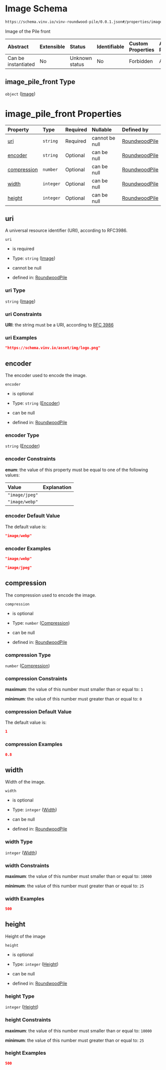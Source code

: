 # Image Schema

```txt
https://schema.vinv.io/vinv-roundwood-pile/0.0.1.json#/properties/image_pile_front
```

Image of the Pile front

| Abstract            | Extensible | Status         | Identifiable | Custom Properties | Additional Properties | Access Restrictions | Defined In                                                                                                              |
| :------------------ | :--------- | :------------- | :----------- | :---------------- | :-------------------- | :------------------ | :---------------------------------------------------------------------------------------------------------------------- |
| Can be instantiated | No         | Unknown status | No           | Forbidden         | Allowed               | none                | [dereferenced.doc.json\*](../../../../../vinv-schemas/vinv-tree/out/0.0.1/dereferenced.doc.json "open original schema") |

## image\_pile\_front Type

`object` ([Image](dereferenced-properties-image.md))

# image\_pile\_front Properties

| Property                    | Type      | Required | Nullable       | Defined by                                                                                                                                                                           |
| :-------------------------- | :-------- | :------- | :------------- | :----------------------------------------------------------------------------------------------------------------------------------------------------------------------------------- |
| [uri](#uri)                 | `string`  | Required | cannot be null | [RoundwoodPile](dereferenced-properties-image-properties-image.md "https://schema.vinv.io/vinv-roundwood-pile/0.0.1.json#/properties/image_pile_front/properties/uri")               |
| [encoder](#encoder)         | `string`  | Optional | can be null    | [RoundwoodPile](dereferenced-properties-image-properties-encoder.md "https://schema.vinv.io/vinv-roundwood-pile/0.0.1.json#/properties/image_pile_front/properties/encoder")         |
| [compression](#compression) | `number`  | Optional | can be null    | [RoundwoodPile](dereferenced-properties-image-properties-compression.md "https://schema.vinv.io/vinv-roundwood-pile/0.0.1.json#/properties/image_pile_front/properties/compression") |
| [width](#width)             | `integer` | Optional | can be null    | [RoundwoodPile](dereferenced-properties-image-properties-width.md "https://schema.vinv.io/vinv-roundwood-pile/0.0.1.json#/properties/image_pile_front/properties/width")             |
| [height](#height)           | `integer` | Optional | can be null    | [RoundwoodPile](dereferenced-properties-image-properties-height.md "https://schema.vinv.io/vinv-roundwood-pile/0.0.1.json#/properties/image_pile_front/properties/height")           |

## uri

A universal resource identifier (URI), according to RFC3986.

`uri`

*   is required

*   Type: `string` ([Image](dereferenced-properties-image-properties-image.md))

*   cannot be null

*   defined in: [RoundwoodPile](dereferenced-properties-image-properties-image.md "https://schema.vinv.io/vinv-roundwood-pile/0.0.1.json#/properties/image_pile_front/properties/uri")

### uri Type

`string` ([Image](dereferenced-properties-image-properties-image.md))

### uri Constraints

**URI**: the string must be a URI, according to [RFC 3986](https://tools.ietf.org/html/rfc3986 "check the specification")

### uri Examples

```json
"https://schema.vinv.io/asset/img/logo.png"
```

## encoder

The encoder used to encode the image.

`encoder`

*   is optional

*   Type: `string` ([Encoder](dereferenced-properties-image-properties-encoder.md))

*   can be null

*   defined in: [RoundwoodPile](dereferenced-properties-image-properties-encoder.md "https://schema.vinv.io/vinv-roundwood-pile/0.0.1.json#/properties/image_pile_front/properties/encoder")

### encoder Type

`string` ([Encoder](dereferenced-properties-image-properties-encoder.md))

### encoder Constraints

**enum**: the value of this property must be equal to one of the following values:

| Value          | Explanation |
| :------------- | :---------- |
| `"image/jpeg"` |             |
| `"image/webp"` |             |

### encoder Default Value

The default value is:

```json
"image/webp"
```

### encoder Examples

```json
"image/webp"
```

```json
"image/jpeg"
```

## compression

The compression used to encode the image.

`compression`

*   is optional

*   Type: `number` ([Compression](dereferenced-properties-image-properties-compression.md))

*   can be null

*   defined in: [RoundwoodPile](dereferenced-properties-image-properties-compression.md "https://schema.vinv.io/vinv-roundwood-pile/0.0.1.json#/properties/image_pile_front/properties/compression")

### compression Type

`number` ([Compression](dereferenced-properties-image-properties-compression.md))

### compression Constraints

**maximum**: the value of this number must smaller than or equal to: `1`

**minimum**: the value of this number must greater than or equal to: `0`

### compression Default Value

The default value is:

```json
1
```

### compression Examples

```json
0.8
```

## width

Width of the image.

`width`

*   is optional

*   Type: `integer` ([Width](dereferenced-properties-image-properties-width.md))

*   can be null

*   defined in: [RoundwoodPile](dereferenced-properties-image-properties-width.md "https://schema.vinv.io/vinv-roundwood-pile/0.0.1.json#/properties/image_pile_front/properties/width")

### width Type

`integer` ([Width](dereferenced-properties-image-properties-width.md))

### width Constraints

**maximum**: the value of this number must smaller than or equal to: `10000`

**minimum**: the value of this number must greater than or equal to: `25`

### width Examples

```json
500
```

## height

Height of the image

`height`

*   is optional

*   Type: `integer` ([Height](dereferenced-properties-image-properties-height.md))

*   can be null

*   defined in: [RoundwoodPile](dereferenced-properties-image-properties-height.md "https://schema.vinv.io/vinv-roundwood-pile/0.0.1.json#/properties/image_pile_front/properties/height")

### height Type

`integer` ([Height](dereferenced-properties-image-properties-height.md))

### height Constraints

**maximum**: the value of this number must smaller than or equal to: `10000`

**minimum**: the value of this number must greater than or equal to: `25`

### height Examples

```json
500
```
